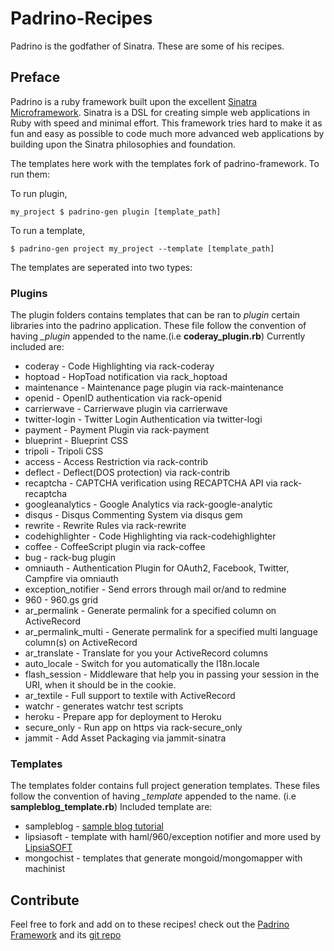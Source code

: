 # Padrino-Recipes

Padrino is the godfather of Sinatra. These are some of his recipes.

## Preface

Padrino is a ruby framework built upon the excellent [Sinatra Microframework](http://www.sinatrarb.com).
Sinatra is a DSL for creating simple web applications in Ruby with speed and minimal effort.
This framework tries hard to make it as fun and easy as possible to code much more advanced web applications by
building upon the Sinatra philosophies and foundation.

The templates here work with the templates fork of padrino-framework. To run them:

To run plugin,

    my_project $ padrino-gen plugin [template_path]

To run a template,

    $ padrino-gen project my_project --template [template_path]

The templates are seperated into two types:

### Plugins

The plugin folders contains templates that can be ran to *plugin* certain libraries into the padrino application. These file follow the convention of having *_plugin* appended to the name.(i.e **coderay_plugin.rb**) Currently included are:

*   coderay            - Code Highlighting via rack-coderay
*   hoptoad            - HopToad notification via rack_hoptoad
*   maintenance        - Maintenance page plugin via rack-maintenance
*   openid             - OpenID authentication via rack-openid
*   carrierwave        - Carrierwave plugin via carrierwave
*   twitter-login      - Twitter Login Authentication via twitter-logi
*   payment            - Payment Plugin via rack-payment
*   blueprint          - Blueprint CSS
*   tripoli            - Tripoli CSS
*   access             - Access Restriction via rack-contrib
*   deflect            - Deflect(DOS protection) via rack-contrib
*   recaptcha          - CAPTCHA verification using RECAPTCHA API via rack-recaptcha
*   googleanalytics    - Google Analytics via rack-google-analytic
*   disqus             - Disqus Commenting System via disqus gem
*   rewrite            - Rewrite Rules via rack-rewrite
*   codehighlighter    - Code Highlighting via rack-codehighlighter
*   coffee             - CoffeeScript plugin via rack-coffee
*   bug                - rack-bug plugin
*   omniauth           - Authentication Plugin for OAuth2, Facebook, Twitter, Campfire via omniauth
*   exception_notifier - Send errors through mail or/and to redmine
*   960                - 960.gs grid
*   ar_permalink       - Generate permalink for a specified column on ActiveRecord
*   ar_permalink_multi - Generate permalink for a specified multi language column(s) on ActiveRecord
*   ar_translate       - Translate for you your ActiveRecord columns
*   auto_locale        - Switch for you automatically the I18n.locale
*   flash_session      - Middleware that help you in passing your session in the URI, when it should be in the cookie.
*   ar_textile         - Full support to textile with ActiveRecord
*   watchr             - generates watchr test scripts
*   heroku             - Prepare app for deployment to Heroku
*   secure_only        - Run app on https via rack-secure\_only
*   jammit             - Add Asset Packaging via jammit-sinatra

### Templates

The templates folder contains full project generation templates. These files follow the convention of having *_template* appended to the name. (i.e __sampleblog_template.rb__) Included template are:

  *   sampleblog - [sample blog tutorial](http://www.padrinorb.com/guides/blog-tutorial)
  *   lipsiasoft - template with haml/960/exception notifier and more used by [LipsiaSOFT](http://www.lipsiasoft.com)
  *   mongochist - templates that generate mongoid/mongomapper with machinist

## Contribute

Feel free to fork and add on to these recipes!
check out the [Padrino Framework](http://www.padrinorb.com) and its [git repo](http://github.com/padrino/padrino-framework)
